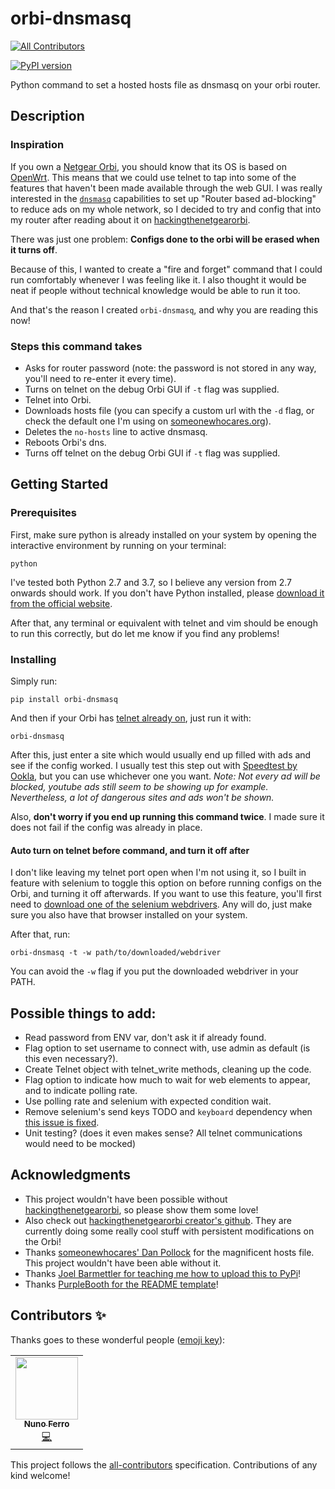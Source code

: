 # orbi-dnsmasq
<!-- ALL-CONTRIBUTORS-BADGE:START - Do not remove or modify this section -->
[![All Contributors](https://img.shields.io/badge/all_contributors-1-orange.svg?style=flat-square)](#contributors-)
<!-- ALL-CONTRIBUTORS-BADGE:END -->

[![PyPI version](https://badge.fury.io/py/orbi-dnsmasq.svg)](https://badge.fury.io/py/orbi-dnsmasq)

Python command to set a hosted hosts file as dnsmasq on your orbi router.

## Description

### Inspiration

If you own a [Netgear Orbi](https://www.netgear.com/orbi/), you should know that its OS is based on [OpenWrt](https://openwrt.org/).
This means that we could use telnet to tap into some of the features that haven't been made available through the web GUI.
I was really interested in the [`dnsmasq`](https://en.wikipedia.org/wiki/Dnsmasq) capabilities to set up "Router based 
ad-blocking" to reduce ads on my whole network, so I decided to try and config that into my router after reading about it on 
[hackingthenetgearorbi](https://hackingthenetgearorbi.wordpress.com/).

There was just one problem: **Configs done to the orbi will be erased when it turns off**.

Because of this, I wanted to create a "fire and forget" command that I could run comfortably whenever I was feeling like it.
I also thought it would be neat if people without technical knowledge would be able to run it too.

And that's the reason I created `orbi-dnsmasq`, and why you are reading this now!

### Steps this command takes

- Asks for router password (note: the password is not stored in any way, you'll need to re-enter it every time).
- Turns on telnet on the debug Orbi GUI if `-t` flag was supplied.
- Telnet into Orbi.
- Downloads hosts file (you can specify a custom url with the `-d` flag, or check the default one I'm using 
on [someonewhocares.org](https://someonewhocares.org/hosts/)).
- Deletes the `no-hosts` line to active dnsmasq.
- Reboots Orbi's dns.
- Turns off telnet  on the debug Orbi GUI if `-t` flag was supplied.

## Getting Started

### Prerequisites

First, make sure python is already installed on your system by opening the interactive environment by running on your terminal:
 
```
python
```

I've tested both Python 2.7 and 3.7, so I believe any version from 2.7 onwards should work.
If you don't have Python installed, please [download it from the official website](https://www.python.org/downloads/). 

After that, any terminal or equivalent with telnet and vim should be enough to run this correctly, but do let me know 
if you find any problems!

### Installing

Simply run:

```
pip install orbi-dnsmasq
```

And then if your Orbi has [telnet already on](https://oldwiki.archive.openwrt.org/toh/netgear/telnet.console), just run it with:
```
orbi-dnsmasq
```

After this, just enter a site which would usually end up filled with ads and see if the config worked. I usually test 
this step out with [Speedtest by Ookla](https://www.speedtest.net/), but you can use whichever one you want. _Note: 
Not every ad will be blocked, youtube ads still seem to be showing up for example. Nevertheless, a lot of dangerous sites and ads won't
 be shown._

Also, **don't worry if you end up running this command twice**. I made sure it does not fail if the config was already in place.

#### Auto turn on telnet before command, and turn it off after

I don't like leaving my telnet port open when I'm not using it, so I built in feature with selenium to toggle this option 
on before running configs on the Orbi, and turning it off afterwards. If you want to use this feature, you'll first need to 
[download one of the selenium webdrivers](https://selenium-python.readthedocs.io/installation.html#introduction).
Any will do, just make sure you also have that browser installed on your system.

After that, run:

```
orbi-dnsmasq -t -w path/to/downloaded/webdriver
```

You can avoid the `-w` flag if you put the downloaded webdriver in your PATH.

## Possible things to add:

- Read password from ENV var, don't ask it if already found.
- Flag option to set username to connect with, use admin as default (is this even necessary?).
- Create Telnet object with telnet_write methods, cleaning up the code.
- Flag option to indicate how much to wait for web elements to appear, and to indicate polling rate.
- Use polling rate and selenium with expected condition wait.
- Remove selenium's send keys TODO and `keyboard` dependency when [this issue is fixed](https://github.com/w3c/webdriver/issues/385).
- Unit testing? (does it even makes sense? All telnet communications would need to be mocked)

## Acknowledgments

- This project wouldn't have been possible without [hackingthenetgearorbi](https://hackingthenetgearorbi.wordpress.com/), 
so please show them some love!
- Also check out [hackingthenetgearorbi creator's github](https://github.com/tumescentrubor/Orbi-s-Non-Sufficit). 
They are currently doing some really cool stuff with persistent modifications on the Orbi!
- Thanks [someonewhocares' Dan Pollock](https://someonewhocares.org/hosts/) for the magnificent hosts file. This project 
wouldn't have been able without it.
- Thanks [Joel Barmettler for teaching me how to upload this to PyPi](https://medium.com/@joel.barmettler/how-to-upload-your-python-package-to-pypi-65edc5fe9c56)!
- Thanks [PurpleBooth for the README template](https://gist.github.com/PurpleBooth/109311bb0361f32d87a2)!


## Contributors ✨

Thanks goes to these wonderful people ([emoji key](https://allcontributors.org/docs/en/emoji-key)):

<!-- ALL-CONTRIBUTORS-LIST:START - Do not remove or modify this section -->
<!-- prettier-ignore-start -->
<!-- markdownlint-disable -->
<table>
  <tr>
    <td align="center"><a href="https://github.com/nferro"><img src="https://avatars1.githubusercontent.com/u/2065319?v=4" width="100px;" alt=""/><br /><sub><b>Nuno Ferro</b></sub></a><br /><a href="https://github.com/Diego-Zulu/orbi-dnsmasq/commits?author=nferro" title="Code">💻</a></td>
  </tr>
</table>

<!-- markdownlint-enable -->
<!-- prettier-ignore-end -->
<!-- ALL-CONTRIBUTORS-LIST:END -->

This project follows the [all-contributors](https://github.com/all-contributors/all-contributors) specification. Contributions of any kind welcome!